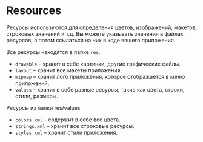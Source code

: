 # Resources

Ресурсы используются для определения цветов, изображений, макетов, строковых значений и т.д. Вы можете указывать значения в файлах ресурсов, а потом ссылаться на них в коде вашего приложения.

Все ресурсы находятся в папке `res`.
- `drawable` – хранит в себе картинки, другие графические файлы.
- `layout` – хранит все макеты приложения.
- `mipmap` – хранит лого приложения, которое отображается в меню приложений.
- `values` – хранит в себе разные ресурсы, такие как цвета, строки, стили, размеры.

Ресурсы из папки res/values
- `colors.xml` – содержит в себе все цвета.
- `strings.xml` – хранит все строковые ресурсы.
- `styles.xml` – хранит стили приложения.